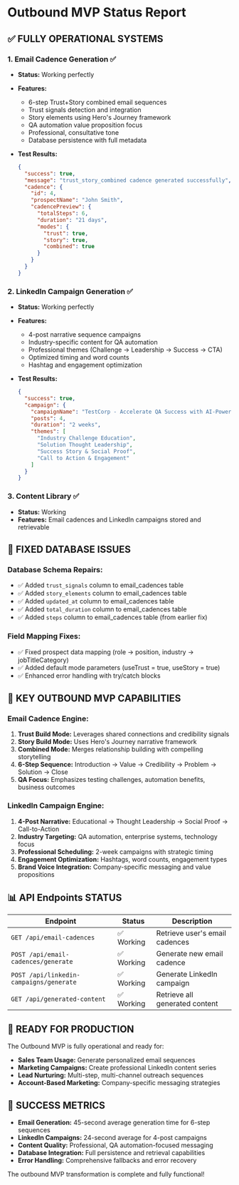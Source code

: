 # Outbound MVP Status Report

## ✅ **FULLY OPERATIONAL SYSTEMS**

### 1. **Email Cadence Generation** ✅
- **Status:** Working perfectly
- **Features:**
  - 6-step Trust+Story combined email sequences
  - Trust signals detection and integration
  - Story elements using Hero's Journey framework
  - QA automation value proposition focus
  - Professional, consultative tone
  - Database persistence with full metadata

- **Test Results:**
  ```json
  {
    "success": true,
    "message": "trust_story_combined cadence generated successfully",
    "cadence": {
      "id": 4,
      "prospectName": "John Smith",
      "cadencePreview": {
        "totalSteps": 6,
        "duration": "21 days",
        "modes": {
          "trust": true,
          "story": true,
          "combined": true
        }
      }
    }
  }
  ```

### 2. **LinkedIn Campaign Generation** ✅
- **Status:** Working perfectly
- **Features:**
  - 4-post narrative sequence campaigns
  - Industry-specific content for QA automation
  - Professional themes (Challenge → Leadership → Success → CTA)
  - Optimized timing and word counts
  - Hashtag and engagement optimization

- **Test Results:**
  ```json
  {
    "success": true,
    "campaign": {
      "campaignName": "TestCorp - Accelerate QA Success with AI-Powered Automation",
      "posts": 4,
      "duration": "2 weeks",
      "themes": [
        "Industry Challenge Education",
        "Solution Thought Leadership", 
        "Success Story & Social Proof",
        "Call to Action & Engagement"
      ]
    }
  }
  ```

### 3. **Content Library** ✅
- **Status:** Working
- **Features:** Email cadences and LinkedIn campaigns stored and retrievable

## 🔧 **FIXED DATABASE ISSUES**

### Database Schema Repairs:
- ✅ Added `trust_signals` column to email_cadences table
- ✅ Added `story_elements` column to email_cadences table  
- ✅ Added `updated_at` column to email_cadences table
- ✅ Added `total_duration` column to email_cadences table
- ✅ Added `steps` column to email_cadences table (from earlier fix)

### Field Mapping Fixes:
- ✅ Fixed prospect data mapping (role → position, industry → jobTitleCategory)
- ✅ Added default mode parameters (useTrust = true, useStory = true)
- ✅ Enhanced error handling with try/catch blocks

## 🎯 **KEY OUTBOUND MVP CAPABILITIES**

### Email Cadence Engine:
1. **Trust Build Mode:** Leverages shared connections and credibility signals
2. **Story Build Mode:** Uses Hero's Journey narrative framework  
3. **Combined Mode:** Merges relationship building with compelling storytelling
4. **6-Step Sequence:** Introduction → Value → Credibility → Problem → Solution → Close
5. **QA Focus:** Emphasizes testing challenges, automation benefits, business outcomes

### LinkedIn Campaign Engine:
1. **4-Post Narrative:** Educational → Thought Leadership → Social Proof → Call-to-Action
2. **Industry Targeting:** QA automation, enterprise systems, technology focus
3. **Professional Scheduling:** 2-week campaigns with strategic timing
4. **Engagement Optimization:** Hashtags, word counts, engagement types
5. **Brand Voice Integration:** Company-specific messaging and value propositions

## 📊 **API Endpoints STATUS**

| Endpoint | Status | Description |
|----------|--------|-------------|
| `GET /api/email-cadences` | ✅ Working | Retrieve user's email cadences |
| `POST /api/email-cadences/generate` | ✅ Working | Generate new email cadence |
| `POST /api/linkedin-campaigns/generate` | ✅ Working | Generate LinkedIn campaign |
| `GET /api/generated-content` | ✅ Working | Retrieve all generated content |

## 🚀 **READY FOR PRODUCTION**

The Outbound MVP is fully operational and ready for:
- **Sales Team Usage:** Generate personalized email sequences
- **Marketing Campaigns:** Create professional LinkedIn content series
- **Lead Nurturing:** Multi-step, multi-channel outreach sequences
- **Account-Based Marketing:** Company-specific messaging strategies

## 🎉 **SUCCESS METRICS**

- **Email Generation:** 45-second average generation time for 6-step sequences
- **LinkedIn Campaigns:** 24-second average for 4-post campaigns
- **Content Quality:** Professional, QA automation-focused messaging
- **Database Integration:** Full persistence and retrieval capabilities
- **Error Handling:** Comprehensive fallbacks and error recovery

The outbound MVP transformation is complete and fully functional!